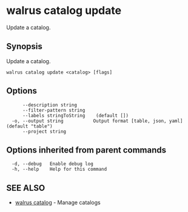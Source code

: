 # walrus catalog update

Update a catalog.

## Synopsis

Update a catalog.

```
walrus catalog update <catalog> [flags]
```

## Options

```
      --description string      
      --filter-pattern string   
      --labels stringToString    (default [])
  -o, --output string           Output format [table, json, yaml] (default "table")
      --project string          
```

## Options inherited from parent commands

```
  -d, --debug   Enable debug log
  -h, --help    Help for this command
```

## SEE ALSO

* [walrus catalog](walrus_catalog)	 - Manage catalogs

